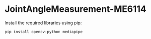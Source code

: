# JointAngleMeasurement-ME6114

Install the required libraries using pip:

```bash
pip install opencv-python mediapipe
